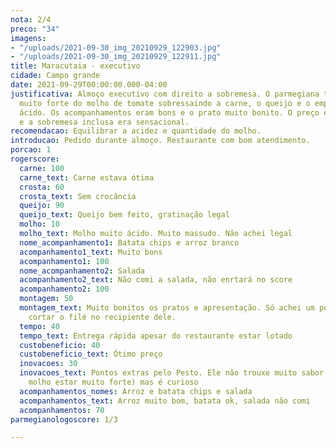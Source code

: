 ```yaml
---
nota: 2/4
preco: "34"
imagens:
- "/uploads/2021-09-30_img_20210929_122903.jpg"
- "/uploads/2021-09-30_img_20210929_122911.jpg"
title: Maracutaia - executivo
cidade: Campo grande
date: 2021-09-29T00:00:00.000-04:00
justificativa: Almoço executivo com direito a sobremesa. O parmegiana tinha um gosto
  muito forte do molho de tomate sobressaindo a carne, o queijo e o empanado. Muito
  ácido. Os acompanhamentos eram bons e o prato muito bonito. O preço é muito atrativo
  e a sobremesa inclusa era sensacional.
recomendacao: Equilibrar a acidez e quantidade do molho.
introducao: Pedido durante almoço. Restaurante com bom atendimento.
porcao: 1
rogerscore:
  carne: 100
  carne_text: Carne estava ótima
  crosta: 60
  crosta_text: Sem crocância
  queijo: 90
  queijo_text: Queijo bem feito, gratinação legal
  molho: 10
  molho_text: Molho muito ácido. Muito massudo. Não achei legal
  nome_acompanhamento1: Batata chips e arroz branco
  acompanhamento1_text: Muito bons
  acompanhamento1: 100
  nome_acompanhamento2: Salada
  acompanhamento2_text: Não comi a salada, não enrtará no score
  acompanhamento2: 100
  montagem: 50
  montagem_text: Muito bonitos os pratos e apresentação. Só achei um pouco difícil
    cortar o filé no recipiente dele.
  tempo: 40
  tempo_text: Entrega rápida apesar do restaurante estar lotado
  custobeneficio: 40
  custobeneficio_text: Ótimo preço
  inovacoes: 30
  inovacoes_text: Pontos extras pelo Pesto. Ele não trouxe muito sabor (devido ao
    molho estar muito forte) mas é curioso
  acompanhamentos_nomes: Arroz e batata chips e salada
  acompanhamentos_text: Arroz muito bom, batata ok, salada não comi
  acompanhamentos: 70
parmegianologoscore: 1/3

---
```

